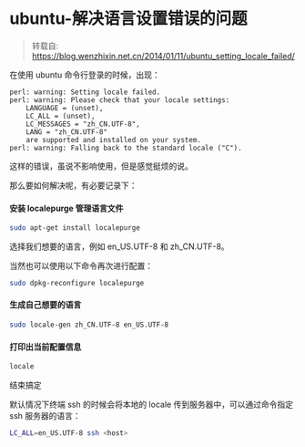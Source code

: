 
# ubuntu-解决语言设置错误的问题

> 转载自: https://blog.wenzhixin.net.cn/2014/01/11/ubuntu_setting_locale_failed/


在使用 ubuntu 命令行登录的时候，出现：
```
perl: warning: Setting locale failed.
perl: warning: Please check that your locale settings:
    LANGUAGE = (unset),
    LC_ALL = (unset),
    LC_MESSAGES = "zh_CN.UTF-8",
    LANG = "zh_CN.UTF-8"
    are supported and installed on your system.
perl: warning: Falling back to the standard locale ("C").
```
这样的错误，虽说不影响使用，但是感觉挺烦的说。

那么要如何解决呢，有必要记录下：

#### 安装 localepurge 管理语言文件

```bash
sudo apt-get install localepurge
```

选择我们想要的语言，例如 en_US.UTF-8 和 zh_CN.UTF-8。

当然也可以使用以下命令再次进行配置：

```bash
sudo dpkg-reconfigure localepurge
```

#### 生成自己想要的语言
```bash
sudo locale-gen zh_CN.UTF-8 en_US.UTF-8
```

#### 打印出当前配置信息
```bash
locale
```

结束搞定

默认情况下终端 ssh 的时候会将本地的 locale 传到服务器中，可以通过命令指定 ssh 服务器的语言：
```bash
LC_ALL=en_US.UTF-8 ssh <host>
```